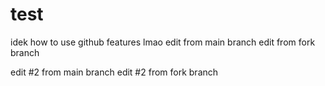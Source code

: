 # test
idek how to use github features lmao
edit from main branch
edit from fork branch

edit #2 from main branch
edit #2 from fork branch
